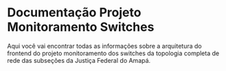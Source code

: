# Documentação Projeto Monitoramento Switches


Aqui você vai encontrar todas as informações sobre a arquitetura do frontend do projeto monitoramento dos switches da topologia completa de rede das subseções da Justiça Federal do Amapá.
